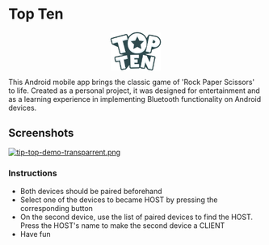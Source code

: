 # Top Ten
<div align="center" height="40px">

 <img align="center" alt="Logo" width="20%" src="./app/src/main/res/drawable/logo_top_ten_2.png"/>
 <p align="left">
   This Android mobile app brings the classic game of 'Rock Paper Scissors' to life. Created as a personal project, it was designed for entertainment and as a       learning experience in implementing Bluetooth functionality on Android devices.
 </p> 
</div>

## Screenshots

[![tip-top-demo-transparrent.png](https://i.postimg.cc/HkfY6WMV/tip-top-demo-transparrent.png)](https://postimg.cc/gxHbJWNW)

### Instructions

- Both devices should be paired beforehand
- Select one of the devices to became HOST by pressing the corresponding button 
- On the second device, use the list of paired devices to find the HOST. Press the HOST's name to make the second device a CLIENT
- Have fun
